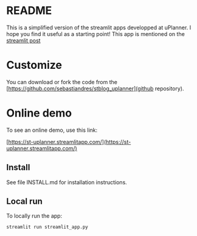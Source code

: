 # README

This is a simplified version of the streamlit apps developped at uPlanner. 
I hope you find it useful as a starting point! This app is mentioned on the [streamlit post](https://blog.streamlit.io/)

# Customize

You can download or fork the code from the 
[https://github.com/sebastiandres/stblog_uplanner](github repository).

# Online demo

To see an online demo, use this link:

[https://st-uplanner.streamlitapp.com/](https://st-uplanner.streamlitapp.com/)

## Install

See file INSTALL.md for installation instructions.

## Local run

To locally run the app:

```
streamlit run streamlit_app.py
```
